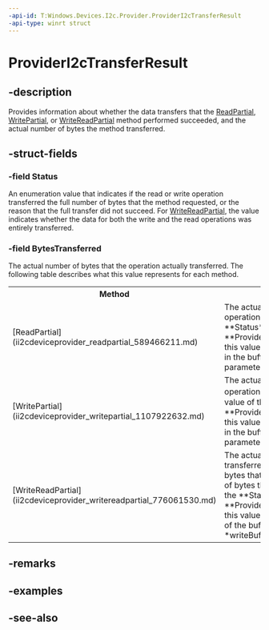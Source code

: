 ```yaml
---
-api-id: T:Windows.Devices.I2c.Provider.ProviderI2cTransferResult
-api-type: winrt struct
---
```


<!-- Structure syntax.
public struct ProviderI2cTransferResult 
-->

# ProviderI2cTransferResult

## -description
Provides information about whether the data transfers that the [ReadPartial](ii2cdeviceprovider_readpartial_589466211.md), [WritePartial](ii2cdeviceprovider_writepartial_1107922632.md), or [WriteReadPartial](ii2cdeviceprovider_writereadpartial_776061530.md) method performed succeeded, and the actual number of bytes the method transferred.

## -struct-fields

### -field Status
An enumeration value that indicates if the read or write operation transferred the full number of bytes that the method requested, or the reason that the full transfer did not succeed. For [WriteReadPartial](ii2cdeviceprovider_writereadpartial_776061530.md), the value indicates whether the data for both the write and the read operations was entirely transferred.
    

### -field BytesTransferred
The actual number of bytes that the operation actually transferred. The following table describes what this value represents for each method.

<table>
   <tr><th>Method</th><th>Description</th></tr>
   <tr><td>[ReadPartial](ii2cdeviceprovider_readpartial_589466211.md)</td><td>The actual number of bytes that the read operation read into the buffer. If the value of the **Status** member is **ProviderI2CTransferStatus.PartialTransfer**, this value may be less than the number of bytes in the buffer that you specified in the *buffer* parameter.</td></tr>
   <tr><td>[WritePartial](ii2cdeviceprovider_writepartial_1107922632.md)</td><td>The actual number of bytes that the write operation transferred to the I<sup>2</sup> C device. If the value of the **Status** member is **ProviderI2CTransferStatus.PartialTransfer**, this value may be less than the number of bytes in the buffer that you specified in the *buffer* parameter.</td></tr>
   <tr><td>[WriteReadPartial](ii2cdeviceprovider_writereadpartial_776061530.md)</td><td>The actual number of bytes that the operation transferred, which is the sum of the number of bytes that the operation wrote and the number of bytes that the operation read. If the value of the **Status** member is **ProviderI2CTransferStatus.PartialTransfer**, this value may be less than the sum of lengths of the buffers that you specified in the *writeBuffer* and *readBuffer* parameters.</td></tr>
</table>
    

## -remarks

## -examples

## -see-also